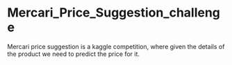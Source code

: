 # Mercari_Price_Suggestion_challenge
Mercari price suggestion is a kaggle competition, where given the details of the product we need to predict the price for it.
